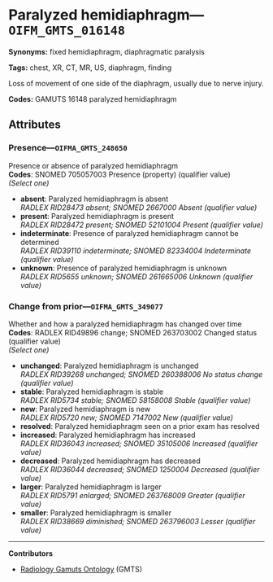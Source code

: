 # Paralyzed hemidiaphragm—`OIFM_GMTS_016148`

**Synonyms:** fixed hemidiaphragm, diaphragmatic paralysis

**Tags:** chest, XR, CT, MR, US, diaphragm, finding

Loss of movement of one side of the diaphragm, usually due to nerve injury.

**Codes:** GAMUTS 16148 paralyzed hemidiaphragm

## Attributes

### Presence—`OIFMA_GMTS_248650`

Presence or absence of paralyzed hemidiaphragm  
**Codes**: SNOMED 705057003 Presence (property) (qualifier value)  
*(Select one)*

- **absent**: Paralyzed hemidiaphragm is absent  
_RADLEX RID28473 absent; SNOMED 2667000 Absent (qualifier value)_
- **present**: Paralyzed hemidiaphragm is present  
_RADLEX RID28472 present; SNOMED 52101004 Present (qualifier value)_
- **indeterminate**: Presence of paralyzed hemidiaphragm cannot be determined  
_RADLEX RID39110 indeterminate; SNOMED 82334004 Indeterminate (qualifier value)_
- **unknown**: Presence of paralyzed hemidiaphragm is unknown  
_RADLEX RID5655 unknown; SNOMED 261665006 Unknown (qualifier value)_

### Change from prior—`OIFMA_GMTS_349077`

Whether and how a paralyzed hemidiaphragm has changed over time  
**Codes**: RADLEX RID49896 change; SNOMED 263703002 Changed status (qualifier value)  
*(Select one)*

- **unchanged**: Paralyzed hemidiaphragm is unchanged  
_RADLEX RID39268 unchanged; SNOMED 260388006 No status change (qualifier value)_
- **stable**: Paralyzed hemidiaphragm is stable  
_RADLEX RID5734 stable; SNOMED 58158008 Stable (qualifier value)_
- **new**: Paralyzed hemidiaphragm is new  
_RADLEX RID5720 new; SNOMED 7147002 New (qualifier value)_
- **resolved**: Paralyzed hemidiaphragm seen on a prior exam has resolved  
- **increased**: Paralyzed hemidiaphragm has increased  
_RADLEX RID36043 increased; SNOMED 35105006 Increased (qualifier value)_
- **decreased**: Paralyzed hemidiaphragm has decreased  
_RADLEX RID36044 decreased; SNOMED 1250004 Decreased (qualifier value)_
- **larger**: Paralyzed hemidiaphragm is larger  
_RADLEX RID5791 enlarged; SNOMED 263768009 Greater (qualifier value)_
- **smaller**: Paralyzed hemidiaphragm is smaller  
_RADLEX RID38669 diminished; SNOMED 263796003 Lesser (qualifier value)_

---

**Contributors**

- [Radiology Gamuts Ontology](https://gamuts.net/) (GMTS)
